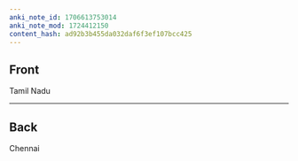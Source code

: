 ```yaml
---
anki_note_id: 1706613753014
anki_note_mod: 1724412150
content_hash: ad92b3b455da032daf6f3ef107bcc425
---
```


## Front

Tamil Nadu

<hr/>

## Back

Chennai